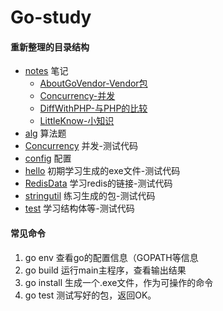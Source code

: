 # Go-study 
 
 #### 重新整理的目录结构
 - [notes](./notes) 笔记
    - [AboutGoVendor-Vendor包](./notes/AboutGoVendor.md)
    - [Concurrency-并发](./notes/Concurrency.md)
    - [DiffWithPHP-与PHP的比较](./notes/DiffWithPHP.md)
    - [LittleKnow-小知识](./notes/LittleKnow.md)
 - [alg](./alg) 算法题
 - [Concurrency](./Concurrency) 并发-测试代码
 - [config](./config) 配置
 - [hello](./hello) 初期学习生成的exe文件-测试代码
 - [RedisData](./RedisData) 学习redis的链接-测试代码
 - [stringutil](./stringutil) 练习生成的包-测试代码
 - [test](./test) 学习结构体等-测试代码

 #### 常见命令
 1. go env 查看go的配置信息（GOPATH等信息
 2. go build 运行main主程序，查看输出结果
 3. go install 生成一个.exe文件，作为可操作的命令
 4. go test 测试写好的包，返回OK。
